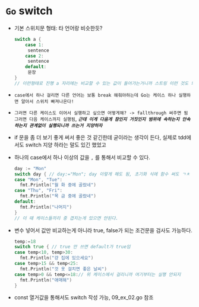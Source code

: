 # `Go` switch

- 기본 스위치문 형태: 타 언어랑 비슷한듯?

  ```go
  switch a {
      case 1:
       sentence
      case 2:
       sentence
      default:
       문장
  }
  // 이런형태로 진행 a 자리에는 비교할 수 있는 값이 들어가는거니까 스트링 이런 것도 되겠다
  ```
- `case에서 하나 걸리면 다른 언어는 보통 break 해줘야하는데 Go는 케이스 하나 실행하면 알아서 스위치 빠져나온다!`
- `그러면 다른 케이스도 이어서 실행하고 싶으면 어떻게해? -> fallthrough 써주면 됨 그러면 다음 케이스까지 실행됨`, ***`근데 이게 다음게 참인지 거짓인지 범위에 속하는지 안속하는지 관계없이 실행되니까 쓰는거 지양하자`***
- if 문을 좀 더 보기 좋게 써서 좋은 것 같긴한데 굳이라는 생각이 든다, 실제로 tdd에서도 switch 지양 하라는 말도 있긴 했었고
- 하나의 case에서 하나 이상의 값을 `,` 를 통해서 비교할 수 있다.
  ```go
  day := "Mon"
  switch day { // day:="Mon"; day 이렇게 해도 됨, 초기화 식에 함수 써도 ㄱㅊ
  case "Mon", "Tue":
  	fmt.Println("월 화 중에 골랐네")
  case "Thu", "Fri":
  	fmt.Println("목 금 중에 골랐네")
  default:
  	fmt.Println("나머지")
  }
  // 이 때 케이스들끼리 중 겹치는게 있으면 안된다.
  ```
- 변수 넣어서 값만 비교하는게 아니라 true, false가 되는 조건문을 검사도 가능하다.
  ```go
  temp:=18
  switch true { // true 안 쓰면 default가 true임
  case temp<10, temp>30:
  	fmt.Println("걍 집에 있으세요")
  case temp>15 && temp<25:
  	fmt.Println("것 옷 걸치면 좋은 날씨")
  case temp>0 && temp<=18:// 위 케이스에서 걸리니까 여기부터는 실행 안되지
  	fmt.Println("애매해")
  }
  ```
- const 열거값을 통해서도 switch 작성 가능, 09_ex_02.go 참조